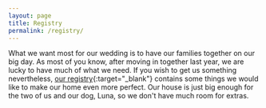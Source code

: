 ```yaml
---
layout: page
title: Registry
permalink: /registry/
---
```

What we want most for our wedding is to have our families together on our big day. As most of you know, after moving in together last year, we are lucky to have much of what we need. If you wish to get us something nevertheless, [our registry](https://www.zola.com/registry/king/){:target="_blank"} contains some things we would like to make our home even more perfect. Our house is just big enough for the two of us and our dog, Luna, so we don't have much room for extras. 
